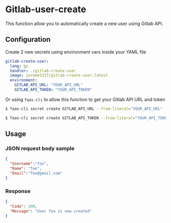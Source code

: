 # Gitlab-user-create

This function allow you to automatically create a new user using Gitlab API.

## Configuration

Create 2 new secrets using environment vars inside your YAML file

```yaml
gitlab-create-user:
  lang: go
  handler: ./gitlab-create-user
  image: jerome1337/gitlab-create-user:latest
  environment:
    GITLAB_API_URL: "YOUR_API_URL"
    GITLAB_API_TOKEN: "YOUR_API_TOKEN"
```

Or using `faas-cli` to allow this function to get your Gitlab API URL and token

```bash
$ faas-cli secret create GITLAB_API_URL --from-literal="YOUR_API_URL"

$ faas-cli secret create GITLAB_API_TOKEN --from-literal="YOUR_API_TOKEN"
```

## Usage

### JSON request body sample

```json
{
  "Username":"foo",
  "Name": "foo",
  "Email":"foo@gmail.com"
}
```

### Response

```json
{
  "Code": 200,
  "Message": "User foo is now created"
}
```

